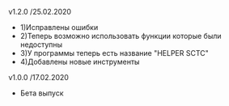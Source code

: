 v1.2.0 /25.02.2020

- 1)Исправлены ошибки
- 2)Теперь возможно использовать функции которые были недоступны
- 3)У программы теперь есть название "HELPER SCTC"
- 4)Добавлены новые инструменты


v1.0.0 /17.02.2020

- Бета выпуск
